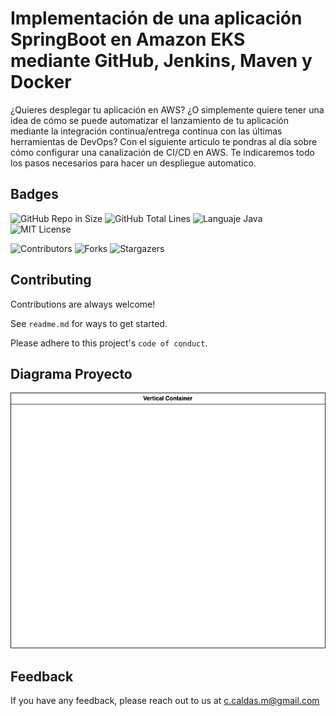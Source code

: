 # Implementación de una aplicación SpringBoot en Amazon EKS mediante GitHub, Jenkins, Maven y Docker
¿Quieres desplegar tu aplicación en AWS? ¿O simplemente quiere tener una idea de cómo se puede automatizar el lanzamiento de tu aplicación mediante la integración continua/entrega continua con las últimas herramientas de DevOps?
Con el siguiente articulo te pondras al día sobre cómo configurar una canalización de CI/CD en AWS.
Te indicaremos todo los pasos necesarios para hacer un despliegue automatico.
## Badges

![GitHub Repo in Size](https://img.shields.io/github/languages/code-size/cristhiancaldas/jenkins-docker-hub)    ![GitHub Total Lines](https://img.shields.io/tokei/lines/github/cristhiancaldas/jenkins-docker-hub)    ![Languaje Java](https://img.shields.io/github/languages/top/cristhiancaldas/pipeline-aws)    ![MIT License](https://img.shields.io/github/last-commit/cristhiancaldas/jenkins-docker-hub)

![Contributors](https://img.shields.io/github/contributors/cristhiancaldas/jenkins-docker-hub?color=dark-green)    ![Forks](https://img.shields.io/github/forks/cristhiancaldas/pipeline-aws?style=social)    ![Stargazers](https://img.shields.io/github/stars/cristhiancaldas/jenkins-docker-hub?style=social)


## Contributing

Contributions are always welcome!

See `readme.md` for ways to get started.

Please adhere to this project's `code of conduct`.

## Diagrama Proyecto
![](./img/jenkins-docker-hub.png)


## Feedback

If you have any feedback, please reach out to us at c.caldas.m@gmail.com